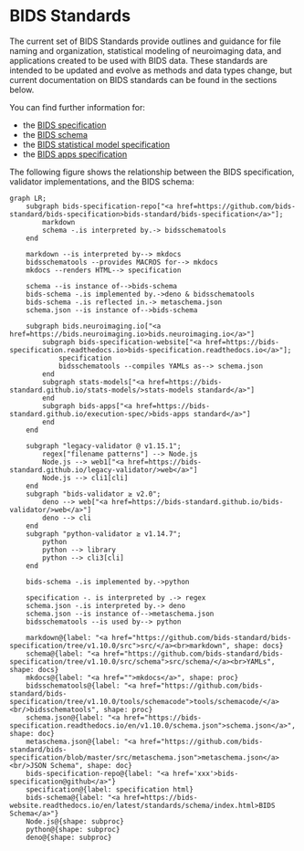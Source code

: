 # BIDS Standards

The current set of BIDS Standards provide outlines and guidance
for file naming and organization, statistical modeling of neuroimaging data,
and applications created to be used with BIDS data.
These standards are intended to be updated and evolve as methods and data types change,
but current documentation on BIDS standards can be found in the sections below.

You can find further information for:

-   the [BIDS specification](./bids_specification/index.md)
-   the [BIDS schema](./schema/index.md)
-   the [BIDS statistical model specification](.//bids_stats_model/index.md)
-   the [BIDS apps specification](./bids_app_specification/index.md)

The following figure shows the relationship between the BIDS specification, validator implementations, and the BIDS schema:

```mermaid
graph LR;
    subgraph bids-specification-repo["<a href=https://github.com/bids-standard/bids-specification>bids-standard/bids-specification</a>"];
        markdown
        schema -.is interpreted by.-> bidsschematools
    end

    markdown --is interpreted by--> mkdocs
    bidsschematools --provides MACROS for--> mkdocs
    mkdocs --renders HTML--> specification

    schema --is instance of-->bids-schema
    bids-schema -.is implemented by.->deno & bidsschematools
    bids-schema -.is reflected in.-> metaschema.json
    schema.json --is instance of-->bids-schema

    subgraph bids.neuroimaging.io["<a href=https://bids.neuroimaging.io>bids.neuroimaging.io</a>"]
        subgraph bids-specification-website["<a href=https://bids-specification.readthedocs.io>bids-specification.readthedocs.io</a>"];
            specification
            bidsschematools --compiles YAMLs as--> schema.json
        end
        subgraph stats-models["<a href=https://bids-standard.github.io/stats-models/>stats-models standard</a>"]
        end
        subgraph bids-apps["<a href=https://bids-standard.github.io/execution-spec/>bids-apps standard</a>"]
        end
    end

    subgraph "legacy-validator @ v1.15.1";
        regex["filename patterns"] --> Node.js
        Node.js --> web1["<a href=https://bids-standard.github.io/legacy-validator/>web</a>"]
        Node.js --> cli1[cli]
    end
    subgraph "bids-validator ≥ v2.0";
        deno --> web["<a href=https://bids-standard.github.io/bids-validator/>web</a>"]
        deno --> cli
    end
    subgraph "python-validator ≥ v1.14.7"; 
        python 
        python --> library
        python --> cli3[cli]
    end

    bids-schema -.is implemented by.->python

    specification -. is interpreted by .-> regex
    schema.json -.is interpreted by.-> deno
    schema.json --is instance of-->metaschema.json
    bidsschematools --is used by--> python
    
    markdown@{label: "<a href="https://github.com/bids-standard/bids-specification/tree/v1.10.0/src">src/</a><br>markdown", shape: docs}
    schema@{label: "<a href="https://github.com/bids-standard/bids-specification/tree/v1.10.0/src/schema">src/schema/</a><br>YAMLs", shape: docs}
    mkdocs@{label: "<a href="">mkdocs</a>", shape: proc}
    bidsschematools@{label: "<a href="https://github.com/bids-standard/bids-specification/tree/v1.10.0/tools/schemacode">tools/schemacode/</a><br/>bidsschematools", shape: proc}
    schema.json@{label: "<a href="https://bids-specification.readthedocs.io/en/v1.10.0/schema.json">schema.json</a>", shape: doc}
    metaschema.json@{label: "<a href="https://github.com/bids-standard/bids-specification/blob/master/src/metaschema.json">metaschema.json</a><br/>JSON Schema", shape: doc}
    bids-specification-repo@{label: "<a href='xxx'>bids-specification@github</a>"}
    specification@{label: specification html}
    bids-schema@{label: "<a href=https://bids-website.readthedocs.io/en/latest/standards/schema/index.html>BIDS Schema</a>"}
    Node.js@{shape: subproc}
    python@{shape: subproc}
    deno@{shape: subproc}
```